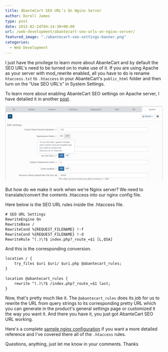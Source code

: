 ```yaml
---
title: AbanteCart SEO URL’s On Nginx Server
author: Dorell James
type: post
date: 2015-02-24T04:14:30+00:00
url: /web-development/abantecart-seo-urls-on-nginx-server/
featured_image: "./abantecart-seo-settings-banner.png"
categories:
  - Web Development
---
```


I just have the privilege to learn more about AbanteCart and by default the SEO URL's need to be turned on to make use of it. If you are using Apache as your server with mod_rewrite enabled, all you have to do is rename `htaccess.txt` to `.htaccess` in your AbanteCart\'s `public_html` folder and then turn on the &#8220;Use SEO URL's&#8221; in System Settings.

To learn more about enabling AbanteCart SEO settings on Apache server, I have detailed it in another [post][1].

![](./abantecart-seo-settings.jpg)

But how do we make it work when we're Nginx server? We need to translate/convert the contents <span class="file">.htaccess</span> into our nginx config file.

Here below is the SEO URL rules inside the <span class="file">.htaccess</span> file.

```
# SEO URL Settings
RewriteEngine On
RewriteBase /
RewriteCond %{REQUEST_FILENAME} !-f
RewriteCond %{REQUEST_FILENAME} !-d
RewriteRule ^(.)\?$ index.php?_route_=$1 [L,QSA]
```

And this is the corresponding conversion.

```
location / {
    try_files $uri $uri/ $uri.php @abantecart_rules;
}

location @abantecart_rules {
    rewrite ^(.)\?$ /index.php?_route_=$1 last;
}
```

Now, that's pretty much like it. The `@abantecart_rules` does its job for us to rewrite the URL from query strings to its corresponding pretty URL which you can generate in the product's general settings page or customized it the way you want it. And there you have it, you just got AbanteCart SEO URL working.

Here's a complete <a href="https://github.com/dorelljames/abantecart-snippets/blob/master/abantecart-nginx-sample.conf" target="_blank">sample nginx configuration</a> if you want a more detailed reference and I've covered there all of the `.htaccess` rules.

Questions, anything, just let me know in your comments. Thanks

[1]: #coming-up
[2]: https://i0.wp.com/dorellwp.localhost//wp-content/uploads/2015/02/abantecart-seo-settings.jpg
